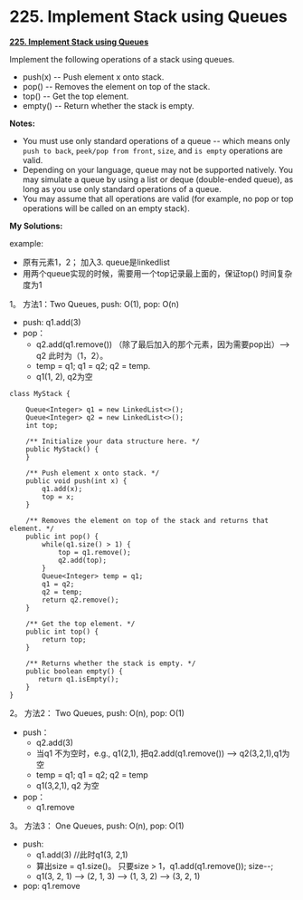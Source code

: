 # 225. Implement Stack using Queues

[ **225. Implement Stack using Queues**](https://leetcode.com/problems/implement-stack-using-queues/description/)

Implement the following operations of a stack using queues.

* push\(x\) -- Push element x onto stack.
* pop\(\) -- Removes the element on top of the stack.
* top\(\) -- Get the top element.
* empty\(\) -- Return whether the stack is empty.

**Notes:**

* You must use only standard operations of a queue -- which means only `push to back`, `peek/pop from front`, `size`, and `is empty` operations are valid.
* Depending on your language, queue may not be supported natively. You may simulate a queue by using a list or deque \(double-ended queue\), as long as you use only standard operations of a queue.
* You may assume that all operations are valid \(for example, no pop or top operations will be called on an empty stack\).

**My Solutions:**

example:  

* 原有元素1，2； 加入3. queue是linkedlist
* 用两个queue实现的时候，需要用一个top记录最上面的，保证top\(\) 时间复杂度为1

1。 方法1：Two Queues, push: O\(1\), pop: O\(n\)

* push: q1.add\(3\)
* pop：
  * q2.add\(q1.remove\(\)\) （除了最后加入的那个元素，因为需要pop出）--&gt; q2 此时为（1，2）。
  * temp = q1; q1 = q2; q2 = temp. 
  * q1\(1, 2\), q2为空

```text
class MyStack {
    
    Queue<Integer> q1 = new LinkedList<>();
    Queue<Integer> q2 = new LinkedList<>();
    int top;

    /** Initialize your data structure here. */
    public MyStack() {
    }
    
    /** Push element x onto stack. */
    public void push(int x) {
        q1.add(x);
        top = x;
    }
    
    /** Removes the element on top of the stack and returns that element. */
    public int pop() {
        while(q1.size() > 1) {
            top = q1.remove();
            q2.add(top);
        }
        Queue<Integer> temp = q1;
        q1 = q2;
        q2 = temp;
        return q2.remove();
    }
    
    /** Get the top element. */
    public int top() {
        return top;
    }
    
    /** Returns whether the stack is empty. */
    public boolean empty() {
       return q1.isEmpty();
    }
}
```

2。 方法2： Two Queues, push: O\(n\), pop: O\(1\)

* push：
  * q2.add\(3\)
  * 当q1 不为空时，e.g., q1\(2,1\), 把q2.add\(q1.remove\(\)\) --&gt; q2\(3,2,1\),q1为空
  * temp = q1; q1 = q2; q2 = temp
  * q1\(3,2,1\), q2 为空
* pop：
  * q1.remove

3。 方法3： One Queues, push: O\(n\), pop: O\(1\)

* push:
  * q1.add\(3\) //此时q1\(3, 2,1\)
  * 算出size = q1.size\(\)。 只要size &gt; 1，q1.add\(q1.remove\(\)\); size--;
  * q1\(3, 2, 1\) --&gt; \(2, 1, 3\) --&gt; \(1, 3, 2\) --&gt; \(3, 2, 1\)
* pop: q1.remove







